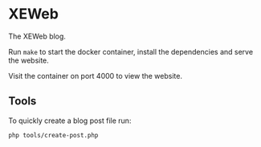 # XEWeb
The XEWeb blog.

Run `make` to start the docker container, install the dependencies and serve the website.

Visit the container on port 4000 to view the website.

## Tools
To quickly create a blog post file run:

```
php tools/create-post.php
```